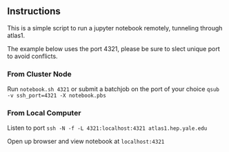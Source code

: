 ## Instructions
This is a simple script to run a jupyter notebook remotely, tunneling through atlas1. 

The example below uses the port 4321, please be sure to slect unique port to avoid conflicts. 

### From Cluster Node
Run `notebook.sh 4321` or submit a batchjob on the port of your choice `qsub -v ssh_port=4321 -X notebook.pbs`

### From Local Computer
Listen to port `ssh -N -f -L 4321:localhost:4321 atlas1.hep.yale.edu`

Open up browser and view notebook at `localhost:4321`
